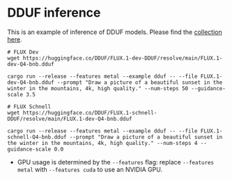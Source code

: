 # DDUF inference

This is an example of inference of DDUF models. Please find the [collection here](https://huggingface.co/DDUF).

```
# FLUX Dev
wget https://huggingface.co/DDUF/FLUX.1-dev-DDUF/resolve/main/FLUX.1-dev-Q4-bnb.dduf

cargo run --release --features metal --example dduf -- --file FLUX.1-dev-Q4-bnb.dduf --prompt "Draw a picture of a beautiful sunset in the winter in the mountains, 4k, high quality." --num-steps 50 --guidance-scale 3.5

# FLUX Schnell
wget https://huggingface.co/DDUF/FLUX.1-schnell-DDUF/resolve/main/FLUX.1-dev-Q4-bnb.dduf

cargo run --release --features metal --example dduf -- --file FLUX.1-schnell-Q4-bnb.dduf --prompt "Draw a picture of a beautiful sunset in the winter in the mountains, 4k, high quality." --num-steps 4 --guidance-scale 0.0
```

- GPU usage is determined by the `--features` flag: replace `--features metal` with `--features cuda` to use an NVIDIA GPU.